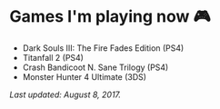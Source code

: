# Games I'm playing now 🎮

- Dark Souls III: The Fire Fades Edition (PS4)
- Titanfall 2 (PS4)
- Crash Bandicoot N. Sane Trilogy (PS4)
- Monster Hunter 4 Ultimate (3DS)

*Last updated: August 8, 2017.*
